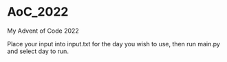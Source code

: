 # AoC_2022
My Advent of Code 2022

Place your input into input.txt for the day you wish to use, then run main.py and select day to run.
